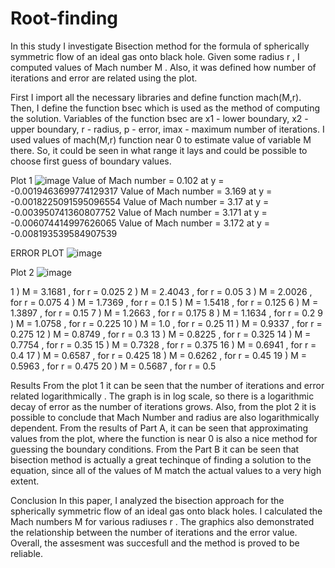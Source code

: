 # Root-finding
In this study I investigate Bisection method for the formula of spherically symmetric flow of an ideal gas onto black hole. Given some radius  r , I computed values of Mach number  M . Also, it was defined how number of iterations and error are related using the plot.

First I import all the necessary libraries and define function mach(M,r). Then, I define the function bsec which is used as the method of computing the solution. Variables of the function bsec are x1 - lower boundary, x2 - upper boundary, r - radius, p - error, imax - maximum number of iterations.
I used values of mach(M,r) function near 0 to estimate value of variable M there. So, it could be seen in what range it lays and could be possible to choose first guess of boundary values.

Plot 1
![image](https://github.com/leilaakisheva/Root-finding/assets/128895782/79084b19-937b-4ed3-8000-ab7b4956d4e3)
Value of Mach number = 0.102 at y = -0.0019463699774129317
Value of Mach number = 3.169 at y = -0.0018225091595096554
Value of Mach number = 3.17 at y = -0.003950741360807752
Value of Mach number = 3.171 at y = -0.006074414997626065
Value of Mach number = 3.172 at y = -0.008193539584907539


ERROR PLOT
![image](https://github.com/leilaakisheva/Root-finding/assets/128895782/8c2fa586-8cc5-4d58-a2fa-7cc14373f7d0)

Plot 2
![image](https://github.com/leilaakisheva/Root-finding/assets/128895782/22abf909-75ce-476b-9062-88cd518e0a37)

1 ) M =  3.1681 , for r = 0.025
2 ) M =  2.4043 , for r = 0.05
3 ) M =  2.0026 , for r = 0.075
4 ) M =  1.7369 , for r = 0.1
5 ) M =  1.5418 , for r = 0.125
6 ) M =  1.3897 , for r = 0.15
7 ) M =  1.2663 , for r = 0.175
8 ) M =  1.1634 , for r = 0.2
9 ) M =  1.0758 , for r = 0.225
10 ) M =  1.0 , for r = 0.25
11 ) M = 0.9337 , for r = 0.275
12 ) M = 0.8749 , for r = 0.3
13 ) M = 0.8225 , for r = 0.325
14 ) M = 0.7754 , for r = 0.35
15 ) M = 0.7328 , for r = 0.375
16 ) M = 0.6941 , for r = 0.4
17 ) M = 0.6587 , for r = 0.425
18 ) M = 0.6262 , for r = 0.45
19 ) M = 0.5963 , for r = 0.475
20 ) M = 0.5687 , for r = 0.5

Results
From the plot 1 it can be seen that the number of iterations and error related logarithmically . The graph is in log scale, so there is a logarithmic decay of error as the number of iterations grows. Also, from the plot 2 it is possible to conclude that Mach Number and radius are also logarithmically dependent. From the results of Part A, it can be seen that approximating values from the plot, where the function is near 0 is also a nice method for guessing the boundary conditions. From the Part B it can be seen that bisection method is actually a great techinque of finding a solution to the equation, since all of the values of M match the actual values to a very high extent.

Conclusion
In this paper, I analyzed the bisection approach for the spherically symmetric flow of an ideal gas onto black holes. I calculated the Mach numbers  M  for various radiuses  r . The graphics also demonstrated the relationship between the number of iterations and the error value. Overall, the assesment was succesfull and the method is proved to be reliable.
